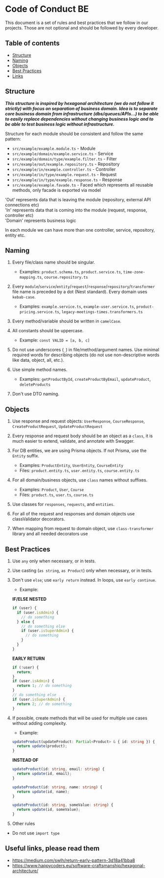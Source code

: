 # Code of Conduct BE

This document is a set of rules and best practices that we follow in our projects. Those are not optional and should be followed by every developer.

## Table of contents

- [Structure](#structure)
- [Naming](#naming)
- [Objects](#objects)
- [Best Practices](#best-practices)
- [Links](#links)

## Structure

<em> <strong>
This structure is inspired by hexagonal architecture (we do not follow it strictly) with focus on separation of business domain. Idea is to separate core business domain from infrastructure (dbs/queues/APIs...) to be able to easily replace dependencies without changing business logic and to be able to test business logic without infrastructure.
</em></strong>


Structure for each module should be consistent and follow the same pattern:
- `src/example/example.module.ts` - Module
- `src/example/domain/example.service.ts` - Service
- `src/example/domain/type/example.filter.ts` - Filter
- `src/example/out/example.repository.ts` - Repository
- `src/example/in/example.controller.ts` - Controller
- `src/example/in/type/example.request.ts` - Request
- `src/example/in/type/example.response.ts` - Response
- `src/example/example.favade.ts` - Faced which represents all reusable methods, only facade is exported via model


'Out' represents data that is leaving the module (repository, external API connections etc)  <br/>
'In' represents data that is coming into the module (request, response, controller etc) <br/>
'Domain' represents business logic


In each module we can have more than one controller, service, repository, entity etc.

## Naming

1. Every file/class name should be singular.
   - Examples: `product.schema.ts`, `product.service.ts`, `time-zone-mapping.ts`, `course.repository.ts`

2. Every `module`/`service`/`entity`/`request`/`response`/`repository`/`transformer` file name is preceded by a dot (Nest standard). Every domain uses `kebab-case`.
   - Examples: `example.service.ts`, `example-user.service.ts`, `product-pricing.service.ts`, `legacy-meetings-times.transformers.ts`

3. Every method/variable should be written in `camelCase`.

4. All constants should be uppercase.
   - Example: `const VALID = [a, b, c]`

5. Do not use underscores (`_`) in file/method/argument names. Use minimal required words for describing objects (do not use non-descriptive words like data, object, all, etc.).

6. Use simple method names.
   - Examples: `getProductById`, `createProductByEmail`, `updateProduct`, `deleteProducts`

7. Don't use DTO naming.

## Objects

1. Use response and request objects: `UserResponse`, `CourseResponse`, `CreateProductRequest`, `UpdateProductRequest`

2. Every response and request body should be an object as a `class`, it is much easier to extend, validate, and annotate with Swagger.

3. For DB entities, we are using Prisma objects. If not Prisma, use the `Entity` suffix.
   - Examples: `ProductEntity`, `UserEntity`, `CourseEntity`
   - Files: `product.entity.ts`, `user.entity.ts`, `course.entity.ts`

4. For all domain/business objects, use `class` names without suffixes.
   - Examples: `Product`, `User`, `Course`
   - Files: `product.ts`, `user.ts`, `course.ts`

5. Use classes for `responses`, `requests`, and `entities`.

6. For all of the request and responses and domain objects use classValidator decorators.

7. When mapping from request to domain object, use `class-transformer` library and all needed decorators use

## Best Practices

1. Use `any` only when necessary, or in tests.

2. Use casting (`as string`, `as Product`) only when necessary, or in tests.

3. Don't use `else`; use `early return` instead. In loops, use `early continue`.

   - Example:

   **IF/ELSE NESTED**

   ```typescript
   if (user) {
     if (user.isAdmin) {
       // do something
     } else {
       // do something else
       if (user.isSuperAdmin) {
         // do something
       }
     }
   }
   ```

   **EARLY RETURN**

   ```typescript
   if (!user) {
     return;
   }
   if (user.isAdmin) {
     return 1; // do something
   }
   // do something else
   if (user.isSuperAdmin) {
     return 2; // do something
   }
   ```

4. If possible, create methods that will be used for multiple use cases without adding complexity.

   - Example:

   ```typescript
   updateProduct(updateProduct: Partial<Product> & { id: string }) {
     return update(product);
   }
   ```

   **INSTEAD OF**

   ```typescript
   updateProduct(id: string, email: string) {
     return update(id, email);
   }

   updateProduct(id: string, name: string) {
     return update(id, name);
   }

   updateProduct(id: string, someValue: string) {
     return update(id, someValue);
   }
   ```
6. Other rules

- Do not use `import type`

## Useful links, please read them

- https://medium.com/swlh/return-early-pattern-3d18a41bba8
- https://www.happycoders.eu/software-craftsmanship/hexagonal-architecture/
